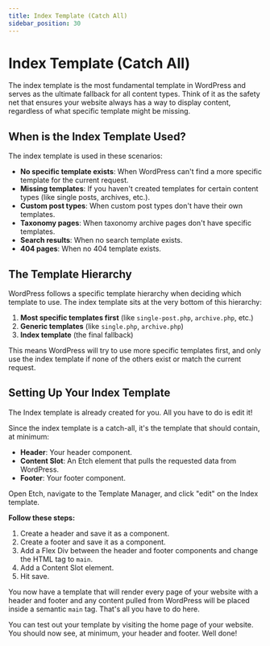 ```yaml
---
title: Index Template (Catch All)
sidebar_position: 30
---
```


# Index Template (Catch All)

The index template is the most fundamental template in WordPress and serves as the ultimate fallback for all content types. Think of it as the safety net that ensures your website always has a way to display content, regardless of what specific template might be missing.

## When is the Index Template Used?

The index template is used in these scenarios:

- **No specific template exists**: When WordPress can't find a more specific template for the current request.
- **Missing templates**: If you haven't created templates for certain content types (like single posts, archives, etc.).
- **Custom post types**: When custom post types don't have their own templates.
- **Taxonomy pages**: When taxonomy archive pages don't have specific templates.
- **Search results**: When no search template exists.
- **404 pages**: When no 404 template exists.

## The Template Hierarchy

WordPress follows a specific template hierarchy when deciding which template to use. The index template sits at the very bottom of this hierarchy:

1. **Most specific templates first** (like `single-post.php`, `archive.php`, etc.)
2. **Generic templates** (like `single.php`, `archive.php`)
3. **Index template** (the final fallback)

This means WordPress will try to use more specific templates first, and only use the index template if none of the others exist or match the current request.

## Setting Up Your Index Template

The Index template is already created for you. All you have to do is edit it!

Since the index template is a catch-all, it's the template that should contain, at minimum:

- **Header**: Your header component.
- **Content Slot**: An Etch element that pulls the requested data from WordPress.
- **Footer**: Your footer component.

Open Etch, navigate to the Template Manager, and click "edit" on the Index template.

**Follow these steps:**

1. Create a header and save it as a component.
2. Create a footer and save it as a component.
3. Add a Flex Div between the header and footer components and change the HTML tag to `main`.
4. Add a Content Slot element.
5. Hit save.

You now have a template that will render every page of your website with a header and footer and any content pulled from WordPress will be placed inside a semantic `main` tag. That's all you have to do here.

You can test out your template by visiting the home page of your website. You should now see, at minimum, your header and footer. Well done!